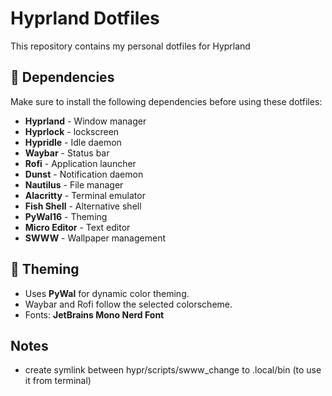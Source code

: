 # Hyprland Dotfiles

This repository contains my personal dotfiles for Hyprland


## 📜 Dependencies
Make sure to install the following dependencies before using these dotfiles:

- **Hyprland** - Window manager
- **Hyprlock** - lockscreen
- **Hypridle** - Idle daemon
- **Waybar** - Status bar
- **Rofi** - Application launcher
- **Dunst** - Notification daemon
- **Nautilus** - File manager
- **Alacritty** - Terminal emulator
- **Fish Shell** - Alternative shell
- **PyWal16** - Theming
- **Micro Editor** - Text editor
- **SWWW** - Wallpaper management

## 🎨 Theming
- Uses **PyWal** for dynamic color theming.
- Waybar and Rofi follow the selected colorscheme.
- Fonts: **JetBrains Mono Nerd Font**

## Notes
- create symlink between hypr/scripts/swww_change to .local/bin (to use it from terminal)
